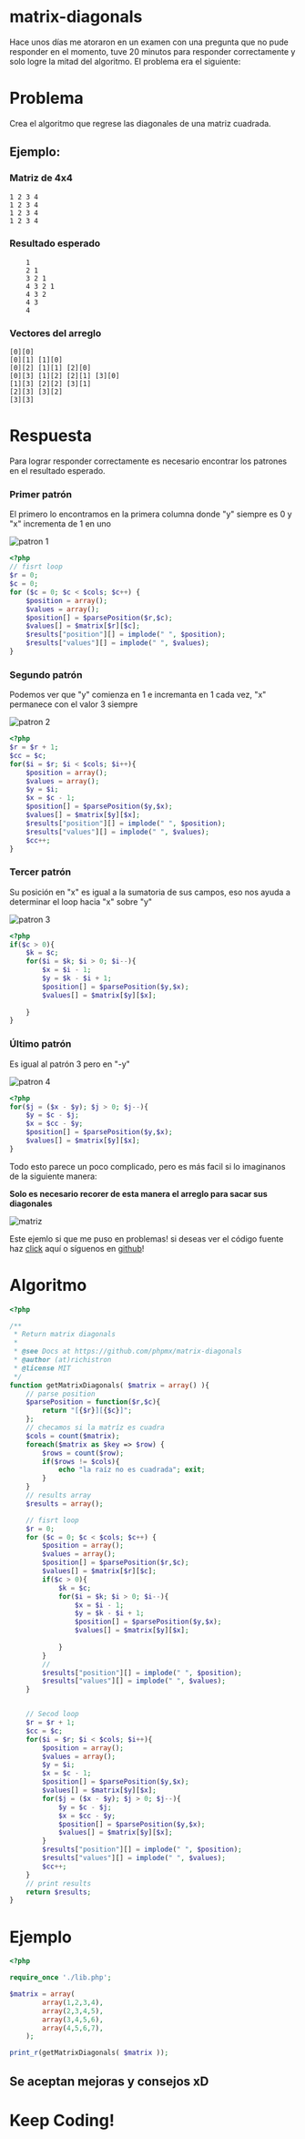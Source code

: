 matrix-diagonals
================

Hace unos días me atoraron en un examen con una pregunta que no pude responder en el momento, tuve 20 minutos para responder correctamente y solo logre la mitad del algoritmo. El problema era el siguiente:


Problema
===========

Crea el algoritmo que regrese las diagonales de una matriz cuadrada.

## Ejemplo: 

### Matriz de 4x4 

```
1 2 3 4
1 2 3 4
1 2 3 4
1 2 3 4
```

### Resultado esperado
```
	1
	2 1
	3 2 1
	4 3 2 1
	4 3 2
	4 3
	4
```

### Vectores del arreglo

```
[0][0]
[0][1] [1][0] 
[0][2] [1][1] [2][0]
[0][3] [1][2] [2][1] [3][0]
[1][3] [2][2] [3][1]
[2][3] [3][2]
[3][3]
```


Respuesta
=========

Para lograr responder correctamente es necesario encontrar los patrones en el resultado esperado. 

### Primer patrón

El primero lo encontramos en la primera columna donde "y" siempre es 0 y "x" incrementa de 1 en uno

![patron 1](http://i.imgur.com/FS2E8kY.png)

```php
<?php
// fisrt loop
$r = 0;
$c = 0;			
for ($c = 0; $c < $cols; $c++) {		
	$position = array();				
	$values = array();
	$position[] = $parsePosition($r,$c);
	$values[] = $matrix[$r][$c];				
	$results["position"][] = implode(" ", $position);			
	$results["values"][] = implode(" ", $values);	
}
```

### Segundo patrón

Podemos ver que "y" comienza en 1 e incremanta en 1 cada vez, "x" permanece con el valor 3 siempre

![patron 2](http://i.imgur.com/LzYWHZA.png)

```php
<?php
$r = $r + 1;
$cc = $c;	
for($i = $r; $i < $cols; $i++){
	$position = array();		
	$values = array();		
	$y = $i;
	$x = $c - 1;
 	$position[] = $parsePosition($y,$x);
 	$values[] = $matrix[$y][$x]; 	
	$results["position"][] = implode(" ", $position);
	$results["values"][] = implode(" ", $values);
	$cc++;
}
```

### Tercer patrón

Su posición en "x" es igual a la sumatoria de sus campos, eso nos ayuda a determinar el loop hacia "x" sobre "y"

![patron 3](http://i.imgur.com/OKodvsL.png)

```php
<?php
if($c > 0){	
	$k = $c;
	for($i = $k; $i > 0; $i--){
		$x = $i - 1;
		$y = $k - $i + 1;
	 	$position[] = $parsePosition($y,$x);
	 	$values[] = $matrix[$y][$x];
		
	}
}
```

### Último patrón

Es igual al patrón 3 pero en "-y"

![patron 4](http://i.imgur.com/UDtQecR.png)

```php
<?php
for($j = ($x - $y); $j > 0; $j--){
	$y = $c - $j;
	$x = $cc - $y;
	$position[] = $parsePosition($y,$x);
	$values[] = $matrix[$y][$x];
}
```

Todo esto parece un poco complicado, pero es más facil si lo imaginanos de la siguiente manera:

**Solo es necesario recorer de esta manera el arreglo para sacar sus diagonales**

![matriz](http://i.imgur.com/dAmIXwT.png)

Este ejemlo si que me puso en problemas! si deseas ver el código fuente haz [click](https://github.com/phpmx/matrix-diagonals) aquí o síguenos en [github](https://github.com/phpmx)!


Algoritmo
=========
```php
<?php

/**
 * Return matrix diagonals
 *
 * @see Docs at https://github.com/phpmx/matrix-diagonals
 * @author (at)richistron
 * @license MIT
 */
function getMatrixDiagonals( $matrix = array() ){	
	// parse position 
	$parsePosition = function($r,$c){
		return "[{$r}][{$c}]";
	};
	// checamos si la matríz es cuadra
	$cols = count($matrix);
	foreach($matrix as $key => $row) {		
		$rows = count($row);
		if($rows != $cols){
			echo "la raíz no es cuadrada"; exit;
		}
	}
	// results array
	$results = array();

	// fisrt loop
	$r = 0;
	for ($c = 0; $c < $cols; $c++) {		
		$position = array();				
		$values = array();
		$position[] = $parsePosition($r,$c);
		$values[] = $matrix[$r][$c];
		if($c > 0){	
			$k = $c;
			for($i = $k; $i > 0; $i--){
				$x = $i - 1;
				$y = $k - $i + 1;
			 	$position[] = $parsePosition($y,$x);
			 	$values[] = $matrix[$y][$x];
				
			}						
		}
		// 					
		$results["position"][] = implode(" ", $position);			
		$results["values"][] = implode(" ", $values);	
	}


	// Secod loop
	$r = $r + 1;
	$cc = $c;	
	for($i = $r; $i < $cols; $i++){
		$position = array();		
		$values = array();		
		$y = $i;
		$x = $c - 1;
	 	$position[] = $parsePosition($y,$x);
	 	$values[] = $matrix[$y][$x];
	 	for($j = ($x - $y); $j > 0; $j--){
	 		$y = $c - $j;
	 		$x = $cc - $y;
	 		$position[] = $parsePosition($y,$x);
	 		$values[] = $matrix[$y][$x];
	 	}
		$results["position"][] = implode(" ", $position);
		$results["values"][] = implode(" ", $values);
		$cc++;
	}
	// print results				
	return $results;
}

```


Ejemplo
=======

```php
<?php

require_once './lib.php';

$matrix = array(
		array(1,2,3,4),
		array(2,3,4,5),		
		array(3,4,5,6),
		array(4,5,6,7),
	);

print_r(getMatrixDiagonals( $matrix ));
```


## Se aceptan mejoras y consejos xD 

# Keep Coding!